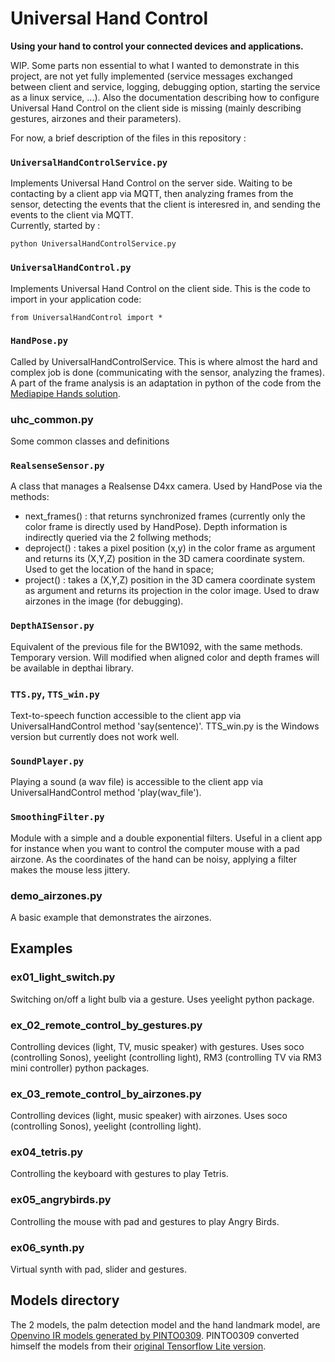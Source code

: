 # Universal Hand Control
**Using your hand to control your connected devices and applications.**

WIP. Some parts non essential to what I wanted to demonstrate in this project, are not yet fully implemented (service messages exchanged between client and service, logging, debugging option, starting the service as a linux service, ...). Also the documentation describing how to configure Universal Hand Control on the client side is missing (mainly describing gestures, airzones and their parameters).

For now, a brief description of the files in this repository :


### `UniversalHandControlService.py`
Implements Universal Hand Control on the server side. Waiting to be contacting by a client app via MQTT, then analyzing frames from the sensor, detecting the events that the client is interesred in, and sending the events to the client via MQTT.<br>
Currently, started by : 
``` 
python UniversalHandControlService.py 
```

### `UniversalHandControl.py`
Implements Universal Hand Control on the client side. This is the code to import in your application code:
```
from UniversalHandControl import *
```

### `HandPose.py`
Called by UniversalHandControlService. This is where almost the hard and complex job is done (communicating with the sensor, analyzing the frames).
A part of the frame analysis is an adaptation in python of the code from the [Mediapipe Hands solution](https://google.github.io/mediapipe/solutions/hands.html).

### uhc_common.py
Some common classes and definitions

### `RealsenseSensor.py`
A class that manages a Realsense D4xx camera. Used by HandPose via the methods:
- next_frames() : that returns synchronized frames (currently only the color frame is directly used by HandPose). Depth information is indirectly queried via the 2 follwing methods;
- deproject() : takes a pixel position (x,y) in the color frame as argument and returns its (X,Y,Z) position in the 3D camera coordinate system. Used to get the location of the hand in space;
- project() : takes a (X,Y,Z) position in the 3D camera coordinate system as argument and returns its projection in the color image. Used to draw airzones in the image (for debugging).

### `DepthAISensor.py`
Equivalent of the previous file for the BW1092, with the same methods. Temporary version. Will modified when aligned color and depth frames will be available in depthai library.

### `TTS.py`, `TTS_win.py`
Text-to-speech function accessible to the client app via UniversalHandControl method 'say(sentence)'. TTS_win.py is the Windows version but currently does not work well.

### `SoundPlayer.py`
Playing a sound (a wav file) is accessible to the client app via UniversalHandControl method 'play(wav_file').

### `SmoothingFilter.py`
Module with a simple and a double exponential filters. Useful in a client app for instance when you want to control the computer mouse with a pad airzone. As the coordinates of the hand can be noisy, applying a filter makes the mouse less jittery.

### demo_airzones.py
A basic example that demonstrates the airzones.

## Examples
### ex01_light_switch.py
Switching on/off a light bulb via a gesture.
Uses yeelight python package.
### ex_02_remote_control_by_gestures.py
Controlling devices (light, TV, music speaker) with gestures.
Uses soco (controlling Sonos), yeelight (controlling light), RM3 (controlling TV via RM3 mini controller) python packages.
### ex_03_remote_control_by_airzones.py
Controlling devices (light, music speaker) with airzones.
Uses soco (controlling Sonos), yeelight (controlling light).
### ex04_tetris.py
Controlling the keyboard with gestures to play Tetris.
### ex05_angrybirds.py
Controlling the mouse with pad and gestures to play Angry Birds.
### ex06_synth.py
Virtual synth with pad, slider and gestures.

## Models directory
The 2 models, the palm detection model and the hand landmark model, are [Openvino IR models generated by PINTO0309](https://github.com/PINTO0309/PINTO_model_zoo/tree/master/033_Hand_Detection_and_Tracking/07_openvino). PINTO0309 converted himself the models from their [original Tensorflow Lite version](https://google.github.io/mediapipe/solutions/models.html#hands).


